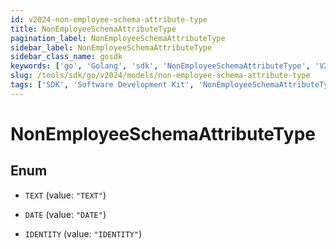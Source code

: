 ```yaml
---
id: v2024-non-employee-schema-attribute-type
title: NonEmployeeSchemaAttributeType
pagination_label: NonEmployeeSchemaAttributeType
sidebar_label: NonEmployeeSchemaAttributeType
sidebar_class_name: gosdk
keywords: ['go', 'Golang', 'sdk', 'NonEmployeeSchemaAttributeType', 'V2024NonEmployeeSchemaAttributeType'] 
slug: /tools/sdk/go/v2024/models/non-employee-schema-attribute-type
tags: ['SDK', 'Software Development Kit', 'NonEmployeeSchemaAttributeType', 'V2024NonEmployeeSchemaAttributeType']
---
```


# NonEmployeeSchemaAttributeType

## Enum


* `TEXT` (value: `"TEXT"`)

* `DATE` (value: `"DATE"`)

* `IDENTITY` (value: `"IDENTITY"`)



